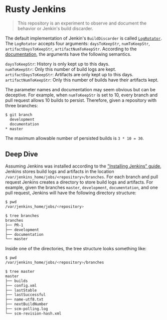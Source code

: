 # Rusty Jenkins

>This repository is an experiment to observe and document the behavior or Jenkin's build discarder.

The default implementation of Jenkin's `BuildDiscarder` is called [`LogRotator`](https://github.com/jenkinsci/jenkins/blob/master/core/src/main/java/hudson/tasks/LogRotator.java).
The `LogRotator` accepts four arguments: `daysToKeepStr`, `numToKeepStr`, `artifactDaysToKeepStr`, `artifactNumToKeepStr`.
According to the [documentation](https://github.com/jenkinsci/jenkins/blob/22aa2e6e766074d11249893e3f35e0b99e20d3d0/core/src/main/java/hudson/tasks/LogRotator.java#L55-L77), the arguments have the following semantics.

`daysToKeepStr`: History is only kept up to this days.<br>
`numToKeepStr`: Only this number of build logs are kept.<br>
`artifactDaysToKeepStr`: Artifacts are only kept up to this days.<br>
`artifactNumToKeepStr`: Only this number of builds have their artifacts kept.

The parameter names and documentation may seem obvious but can be deceptive.
For example, when `numToKeepStr` is set to 10, every branch and pull request allows 10 builds to persist.
Therefore, given a repository with three branches:
```bash
$ git branch
  development
  documentation
* master
```
The maximum allowable number of persisted builds is `3 * 10 = 30`.

## Deep Dive

Assuming Jenkins was installed according to the ["Installing Jenkins" guide](https://jenkins.io/doc/book/installing/), Jenkins stores build logs and artifacts in the location `/var/jenkins_home/jobs/<repository>/branches`.
For each branch and pull request Jenkins creates a directory to store build logs and artifacts.
For example, given the branches `master`, `development`, `documentation`, and one pull request, Jenkins will have the following directory structure:
```bash
$ pwd
/var/jenkins_home/jobs/<repository>

$ tree branches
branches
├── PR-1
├── development
├── documentation
└── master
```

Inside one of the directories, the tree structure looks something like:
```bash
$ pwd
/var/jenkins_home/jobs/<repository>/branches

$ tree master
master
├── builds
├── config.xml
├── lastStable
├── lastSuccessful
├── name-utf8.txt
├── nextBuildNumber
├── scm-polling.log
└── scm-revision-hash.xml
```
